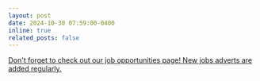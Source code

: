 ```yaml
---
layout: post
date: 2024-10-30 07:59:00-0400
inline: true
related_posts: false
---
```


[Don't forget to check out our job opportunities page! New jobs adverts are added regularly.](/job_highlights)
